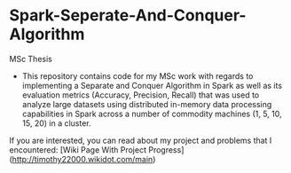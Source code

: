 # Spark-Seperate-And-Conquer-Algorithm

MSc Thesis

- This repository contains code for my MSc work with regards to implementing a Separate and Conquer Algorithm in Spark 
as well as its evaluation metrics (Accuracy, Precision, Recall) that was used to analyze large datasets using distributed in-memory
data processing capabilities in Spark across a number of commodity machines (1, 5, 10, 15, 20) in a cluster.

If you are interested, you can read about my project and problems that I encountered:
[Wiki Page With Project Progress] (http://timothy22000.wikidot.com/main)
